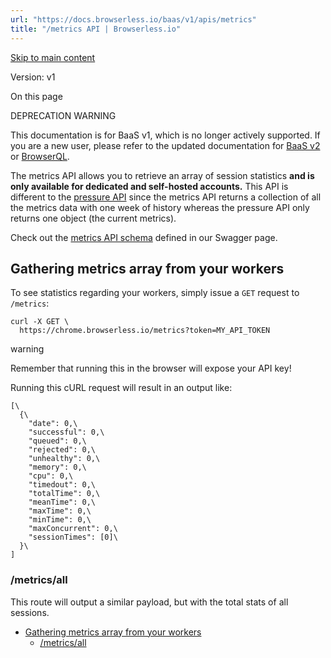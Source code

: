 ```yaml
---
url: "https://docs.browserless.io/baas/v1/apis/metrics"
title: "/metrics API | Browserless.io"
---
```


[Skip to main content](https://docs.browserless.io/baas/v1/apis/metrics#__docusaurus_skipToContent_fallback)

Version: v1

On this page

DEPRECATION WARNING

This documentation is for BaaS v1, which is no longer actively supported. If you are a new user, please refer to the updated documentation for [BaaS v2](https://docs.browserless.io/enterprise/utility-functions/metrics) or [BrowserQL](https://docs.browserless.io/browserql/start).

The metrics API allows you to retrieve an array of session statistics **and is only available for dedicated and self-hosted accounts.** This API is different to the [pressure API](https://chrome.browserless.io/docs/#/Management%20API/get_pressure) since the metrics API returns a collection of all the metrics data with one week of history whereas the pressure API only returns one object (the current metrics).

Check out the [metrics API schema](https://chrome.browserless.io/docs/#/Management%20API/get_metrics) defined in our Swagger page.

## Gathering metrics array from your workers [​](https://docs.browserless.io/baas/v1/apis/metrics\#gathering-metrics-array-from-your-workers "Direct link to Gathering metrics array from your workers")

To see statistics regarding your workers, simply issue a `GET` request to `/metrics`:

```codeBlockLines_p187
curl -X GET \
  https://chrome.browserless.io/metrics?token=MY_API_TOKEN

```

warning

Remember that running this in the browser will expose your API key!

Running this cURL request will result in an output like:

```codeBlockLines_p187
[\
  {\
    "date": 0,\
    "successful": 0,\
    "queued": 0,\
    "rejected": 0,\
    "unhealthy": 0,\
    "memory": 0,\
    "cpu": 0,\
    "timedout": 0,\
    "totalTime": 0,\
    "meanTime": 0,\
    "maxTime": 0,\
    "minTime": 0,\
    "maxConcurrent": 0,\
    "sessionTimes": [0]\
  }\
]

```

### /metrics/all [​](https://docs.browserless.io/baas/v1/apis/metrics\#metricsall "Direct link to /metrics/all")

This route will output a similar payload, but with the total stats of all sessions.

- [Gathering metrics array from your workers](https://docs.browserless.io/baas/v1/apis/metrics#gathering-metrics-array-from-your-workers)
  - [/metrics/all](https://docs.browserless.io/baas/v1/apis/metrics#metricsall)